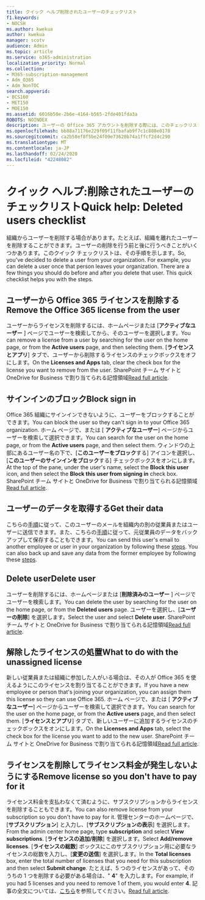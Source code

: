 ```yaml
---
title: クイック ヘルプ削除されたユーザーのチェックリスト
f1.keywords:
- NOCSH
ms.author: kwekua
author: kwekua
manager: scotv
audience: Admin
ms.topic: article
ms.service: o365-administration
localization_priority: Normal
ms.collection:
- M365-subscription-management
- Adm_O365
- Adm_NonTOC
search.appverid:
- BCS160
- MET150
- MOE150
ms.assetid: 6016b50e-2b6e-4164-b565-2fde401fda3a
ROBOTS: NOINDEX
description: ユーザーの Office 365 アカウントを削除する際には、このチェックリストに従ってください。
ms.openlocfilehash: bb88a71176e229f09f11fbafab9f7c1c880e0178
ms.sourcegitcommit: ca2b58ef8f5be24f09e73620b74a1ffcf2d4c290
ms.translationtype: MT
ms.contentlocale: ja-JP
ms.lasthandoff: 02/24/2020
ms.locfileid: "42248082"
---
```

# <a name="quick-help-deleted-users-checklist"></a><span data-ttu-id="b8f1b-103">クイック ヘルプ:削除されたユーザーのチェックリスト</span><span class="sxs-lookup"><span data-stu-id="b8f1b-103">Quick help: Deleted users checklist</span></span>

<span data-ttu-id="b8f1b-p101">組織からユーザーを削除する場合があります。たとえば、組織を離れたユーザーを削除することができます。ユーザーの削除を行う前と後に行うべきことがいくつかあります。このクイック チェックリストは、その手順を示します。</span><span class="sxs-lookup"><span data-stu-id="b8f1b-p101">So, you've decided to delete a user from your organization. For example, you can delete a user once that person leaves your organization. There are a few things you should do before and after you delete that user. This quick checklist helps you with the steps.</span></span>
  
## <a name="remove-the-office-365-license-from-the-user"></a><span data-ttu-id="b8f1b-108">ユーザーから Office 365 ライセンスを削除する</span><span class="sxs-lookup"><span data-stu-id="b8f1b-108">Remove the Office 365 license from the user</span></span>

<span data-ttu-id="b8f1b-109">ユーザーからライセンスを削除するには、ホームページまたは [**アクティブなユーザー** ] ページでユーザーを検索してから、そのユーザーを選択します。</span><span class="sxs-lookup"><span data-stu-id="b8f1b-109">You can remove a license from a user by searching for the user on the home page, or from the **Active users** page, and then selecting them.</span></span> <span data-ttu-id="b8f1b-110">[**ライセンスとアプリ**] タブで、ユーザーから削除するライセンスのチェックボックスをオフにします。</span><span class="sxs-lookup"><span data-stu-id="b8f1b-110">On the **Licenses and Apps** tab, clear the check box for the license you want to remove from the user.</span></span> <span data-ttu-id="b8f1b-111">SharePoint チーム サイトと OneDrive for Business で割り当てられる記憶領域</span><span class="sxs-lookup"><span data-stu-id="b8f1b-111">[Read full article](../manage/remove-licenses-from-users.md).</span></span>
  
## <a name="block-sign-in"></a><span data-ttu-id="b8f1b-112">サインインのブロック</span><span class="sxs-lookup"><span data-stu-id="b8f1b-112">Block sign in</span></span>

<span data-ttu-id="b8f1b-113">Office 365 組織にサインインできないように、ユーザーをブロックすることができます。</span><span class="sxs-lookup"><span data-stu-id="b8f1b-113">You can block the user so they can't sign in to your Office 365 organization.</span></span> <span data-ttu-id="b8f1b-114">ホーム ページで、または [ **アクティブなユーザー**] ページからユーザーを検索して選択できます。</span><span class="sxs-lookup"><span data-stu-id="b8f1b-114">You can search for the user on the home page, or from the **Active users** page, and then select them.</span></span> <span data-ttu-id="b8f1b-115">ウィンドウの上部にあるユーザー名の下で、[**このユーザーをブロック**する] アイコンを選択し、[**このユーザーのサインインをブロック**する] チェックボックスをオンにします。</span><span class="sxs-lookup"><span data-stu-id="b8f1b-115">At the top of the pane, under the user's name, select the **Block this user** icon, and then select the **Block this user from signing in** check box.</span></span> <span data-ttu-id="b8f1b-116">SharePoint チーム サイトと OneDrive for Business で割り当てられる記憶領域</span><span class="sxs-lookup"><span data-stu-id="b8f1b-116">[Read full article](../add-users/assign-admin-roles.md).</span></span>
  
## <a name="get-their-data"></a><span data-ttu-id="b8f1b-117">ユーザーのデータを取得する</span><span class="sxs-lookup"><span data-stu-id="b8f1b-117">Get their data</span></span>

<span data-ttu-id="b8f1b-p104">こちらの[手順](../add-users/remove-former-employee.md)に従って、このユーザーのメールを組織内の別の従業員またはユーザーに送信できます。また、こちらの[手順](../add-users/get-access-to-and-back-up-a-former-user-s-data.md)に従って、元従業員のデータをバックアップして保存することもできます。</span><span class="sxs-lookup"><span data-stu-id="b8f1b-p104">You can send this user's email to another employee or user in your organization by following these [steps](../add-users/remove-former-employee.md). You can also back up and save any data from the former employee by following these [steps](../add-users/get-access-to-and-back-up-a-former-user-s-data.md).</span></span>
  
## <a name="delete-user"></a><span data-ttu-id="b8f1b-120">Delete user</span><span class="sxs-lookup"><span data-stu-id="b8f1b-120">Delete user</span></span>

<span data-ttu-id="b8f1b-121">ユーザーを削除するには、ホームページまたは [**削除済みのユーザー** ] ページでユーザーを検索します。</span><span class="sxs-lookup"><span data-stu-id="b8f1b-121">You can delete the user by searching for the user on the home page, or from the **Deleted users** page.</span></span> <span data-ttu-id="b8f1b-122">ユーザーを選択し、[**ユーザーの削除**] を選択します。</span><span class="sxs-lookup"><span data-stu-id="b8f1b-122">Select the user and select **Delete user**.</span></span> <span data-ttu-id="b8f1b-123">SharePoint チーム サイトと OneDrive for Business で割り当てられる記憶領域</span><span class="sxs-lookup"><span data-stu-id="b8f1b-123">[Read full article](../add-users/delete-a-user.md).</span></span>
  
## <a name="what-to-do-with-the-unassigned-license"></a><span data-ttu-id="b8f1b-124">解除したライセンスの処置</span><span class="sxs-lookup"><span data-stu-id="b8f1b-124">What to do with the unassigned license</span></span>

<span data-ttu-id="b8f1b-125">新しい従業員または組織に参加した人がいる場合は、その人が Office 365 を使えるようにこのライセンスを割り当てることができます。</span><span class="sxs-lookup"><span data-stu-id="b8f1b-125">If you have a new employee or person that's joining your organization, you can assign them this license so they can use Office 365.</span></span> <span data-ttu-id="b8f1b-126">ホーム ページで、または [ **アクティブなユーザー**] ページからユーザーを検索して選択できます。</span><span class="sxs-lookup"><span data-stu-id="b8f1b-126">You can search for the user on the home page, or from the **Active users** page, and then select them.</span></span> <span data-ttu-id="b8f1b-127">[**ライセンスとアプリ**] タブで、新しいユーザーに追加するライセンスのチェックボックスをオンにします。</span><span class="sxs-lookup"><span data-stu-id="b8f1b-127">On the **Licenses and Apps** tab, select the check box for the license you want to add to the new user.</span></span> <span data-ttu-id="b8f1b-128">SharePoint チーム サイトと OneDrive for Business で割り当てられる記憶領域</span><span class="sxs-lookup"><span data-stu-id="b8f1b-128">[Read full article](../manage/assign-licenses-to-users.md).</span></span>
  
## <a name="remove-license-so-you-dont-have-to-pay-for-it"></a><span data-ttu-id="b8f1b-129">ライセンスを削除してライセンス料金が発生しないようにする</span><span class="sxs-lookup"><span data-stu-id="b8f1b-129">Remove license so you don't have to pay for it</span></span>

<span data-ttu-id="b8f1b-130">ライセンス料金を支払わなくて済むように、サブスクリプションからライセンスを削除することもできます。</span><span class="sxs-lookup"><span data-stu-id="b8f1b-130">You can also remove license from your subscription so you don't have to pay for it.</span></span> <span data-ttu-id="b8f1b-131">管理センターのホームページで、[**サブスクリプション**] と入力し、[**サブスクリプションの表示**] を選択します。</span><span class="sxs-lookup"><span data-stu-id="b8f1b-131">From the admin center home page, type **subscription** and select **View subscriptions**.</span></span> <span data-ttu-id="b8f1b-132">[**ライセンスの追加/削除**] を選択します。</span><span class="sxs-lookup"><span data-stu-id="b8f1b-132">Select **Add/remove licenses**.</span></span> <span data-ttu-id="b8f1b-133">[**ライセンスの総数**] ボックスにこのサブスクリプション用に必要なライセンスの総数を入力し、[**変更の送信**] を選択します。</span><span class="sxs-lookup"><span data-stu-id="b8f1b-133">In the **Total licenses** box, enter the total number of licenses that you need for this subscription and then select **Submit change**.</span></span> <span data-ttu-id="b8f1b-134">たとえば、5 つのライセンスがあって、そのうちの 1 つを削除する必要がある場合は、" **4**" を入力します。</span><span class="sxs-lookup"><span data-stu-id="b8f1b-134">For example, if you had 5 licenses and you need to remove 1 of them, you would enter **4**.</span></span> <span data-ttu-id="b8f1b-135">記事の全文については、[こちら](../../commerce/licenses/remove-licenses-from-subscription.md)を参照してください。</span><span class="sxs-lookup"><span data-stu-id="b8f1b-135">[Read full article](../../commerce/licenses/remove-licenses-from-subscription.md).</span></span>